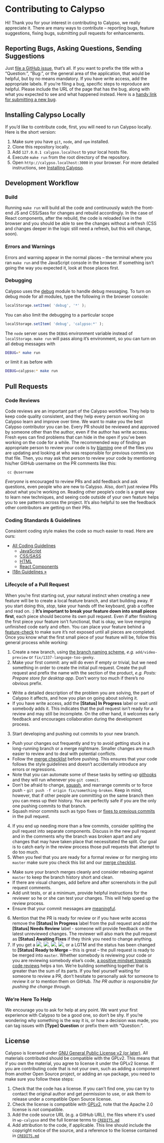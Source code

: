 # Contributing to Calypso
Hi! Thank you for your interest in contributing to Calypso, we really appreciate it.
There are many ways to contribute – reporting bugs, feature suggestions, fixing bugs, submitting pull requests for enhancements.
## Reporting Bugs, Asking Questions, Sending Suggestions
Just [file a GitHub issue](https://github.com/Automattic/wp-calypso/issues/new), that’s all. If you want to prefix the title with a “Question:”, “Bug:”, or the general area of the application, that would be helpful, but by no means mandatory. If you have write access, add the appropriate labels.
If you’re filing a bug, specific steps to reproduce are helpful. Please include the URL of the page that has the bug, along with what you expected to see and what happened instead.
Here is a [handy link for submitting a new bug](https://github.com/Automattic/wp-calypso/issues/new?body=URL%3A%0A%0AWhat+I+expected%3A%0A%0ASteps+to+reproduce%3A%0A%0AWhat+happened+instead%3A&title=Description%20of%20the%20problem).
## Installing Calypso Locally
If you’d like to contribute code, first, you will need to run Calypso locally. Here is the short version:
1.	Make sure you have `git`, `node`, and `npm` installed.
2.	Clone this repository locally.
3.	Add `127.0.0.1 calypso.localhost` to your local hosts file.
4.	Execute `make run` from the root directory of the repository.
5.	Open `http://calypso.localhost:3000` in your browser.
For more detailed instructions, see [Installing Calypso](docs/install.md).
## Development Workflow
### Build
Running `make run` will build all the code and continuously watch the front-end JS and CSS/Sass for changes and rebuild accordingly. In the case of React components, after the rebuild, the code is reloaded live in the browser and you should be able to see the changes without a refresh (CSS and changes deeper in the logic still need a refresh, but this will change, soon).
### Errors and Warnings
Errors and warning appear in the normal places – the terminal where you ran `make run` and the JavaScript console in the browser. If something isn’t going the way you expected it, look at those places first.
### Debugging
Calypso uses the [debug](https://github.com/visionmedia/debug) module to handle debug messaging. To turn on debug mode for all modules, type the following in the browser console:
```js
localStorage.setItem( 'debug', '*' );
```
You can also limit the debugging to a particular scope
```js
localStorage.setItem( 'debug', 'calypso:*' );
```
The `node` server uses the `DEBUG` environment variable instead of `localStorage`. `make run` will pass along it’s environment, so you can turn on all debug messages with
```bash
DEBUG=* make run
```
or limit it as before with
```bash
DEBUG=calypso:* make run
```
## Pull Requests
### Code Reviews
Code reviews are an important part of the Calypso workflow. They help to keep code quality consistent, and they help every person working on Calypso learn and improve over time. We want to make you the best Calypso contributor you can be.
Every PR should be reviewed and approved by someone other than the author, even if the author has write access. Fresh eyes can find problems that can hide in the open if you’ve been working on the code for a while.
The recommended way of finding an appropriate person to review your code is by [blaming](https://help.github.com/articles/using-git-blame-to-trace-changes-in-a-file/) one of the files you are updating and looking at who was responsible for previous commits on that file.
Then, you may ask that person to review your code by mentioning his/her GitHub username on the PR comments like this:
```
 cc @username
```
*Everyone* is encouraged to review PRs and add feedback and ask questions, even people who are new to Calypso. Also, don’t just review PRs about what you’re working on. Reading other people’s code is a great way to learn new techniques, and seeing code outside of your own feature helps you to see patterns across the project. It’s also helpful to see the feedback other contributors are getting on their PRs.
### Coding Standards & Guidelines
Consistent coding style makes the code so much easier to read. Here are ours:
* [All Coding Guidelines](docs/coding-guidelines.md)
	- [JavaScript](docs/coding-guidelines/javascript.md)
	- [CSS/SASS](docs/coding-guidelines/css.md)
	- [HTML](docs/coding-guidelines/html.md)
	- [React Components](docs/components.md)
* [I18n Guidelines »](client/lib/mixins/i18n/README.md)
### Lifecycle of a Pull Request
When you’re first starting out, your natural instinct when creating a new feature will be to create a local feature branch, and start building away. If you start doing this, *stop*, take your hands off the keyboard, grab a coffee and read on. :)
**It’s important to break your feature down into small pieces first**, each piece should become its own pull request. Even if after finishing the first piece your feature isn’t functional, that is okay, we love merging unfinished code early and often. You can place your feature behind a [feature-check](config/README.md#feature-flags) to make sure it’s not exposed until all pieces are completed.
Once you know what the first small piece of your feature will be, follow this general process while working:
1. Create a new branch, using [the branch naming scheme](docs/git-workflow.md#branch-naming-scheme), _e.g._ `add/video-preview` or `fix/1337-language-too-geeky`.
2. Make your first commit: any will do even if empty or trivial, but we need something in order to create the initial pull request. Create the pull request and prefix the name with the section of the product, _e.g._ _Posts: Prepare store for desktop app_. Don’t worry too much if there’s no obvious prefix.
  - Write a detailed description of the problem you are solving, the part of Calypso it affects, and how you plan on going about solving it.
  - If you have write access, add the **<span class="label status-in-progress">[Status] In Progress</span>** label or wait until somebody adds it. This indicates that the pull request isn’t ready for a review and may still be incomplete. On the other hand, it welcomes early feedback and encourages collaboration during the development process.
3. Start developing and pushing out commits to your new branch.
  - Push your changes out frequently and try to avoid getting stuck in a long-running branch or a merge nightmare. Smaller changes are much easier to review and to deal with potential conflicts.
  - Follow the [merge checklist](docs/merge-checklist.md) before pushing. This ensures that your code follows the style guidelines and doesn’t accidentally introduce any errors or regressions.
  - Note that you can automate some of these tasks by setting up [githooks](docs/coding-guidelines/javascript.md#setting-up-githooks) and they will run whenever you `git commit`.
  - Don’t be afraid to change, [squash](http://gitready.com/advanced/2009/02/10/squashing-commits-with-rebase.html), and rearrange commits or to force push - `git push -f origin fix/something-broken`. Keep in mind, however, that if other people are committing on the same branch then you can mess up their history. You are perfectly safe if you are the only one pushing commits to that branch.
  - Squash minor commits such as typo fixes or [fixes to previous commits](http://fle.github.io/git-tip-keep-your-branch-clean-with-fixup-and-autosquash.html) in the pull request.
4. If you end up needing more than a few commits, consider splitting the pull request into separate components. Discuss in the new pull request and in the comments why the branch was broken apart and any changes that may have taken place that necessitated the split. Our goal is to catch early in the review process those pull requests that attempt to do too much.
5. When you feel that you are ready for a formal review or for merging into `master` make sure you check this list and our [merge checklist](docs/merge-checklist.md).
  - Make sure your branch merges cleanly and consider rebasing against `master` to keep the branch history short and clean.
  - If there are visual changes, add before and after screenshots in the pull request comments.
  - Add unit tests, or at a minimum, provide helpful instructions for the reviewer so he or she can test your changes. This will help speed up the review process.
  - Ensure that your commit messages are [meaningful](http://robots.thoughtbot.com/5-useful-tips-for-a-better-commit-message).
6. Mention that the PR is ready for review or if you have write access remove the **<span class="label status-in-progress">[Status] In Progress</span>** label from the pull request and add the **<span class="label status-needs-review">[Status] Needs Review</span>** label - someone will provide feedback on the latest unreviewed changes. The reviewer will also mark the pull request as **<span class="label status-awaiting-fixes">[Status] Awaiting Fixes</span>** if they think you need to change anything.
7. If you get a <img src="https://assets-cdn.github.com/images/icons/emoji/unicode/1f44d.png" class="emoji" />, <img src="https://assets-cdn.github.com/images/icons/emoji/unicode/1f4a5.png" class="emoji" />, <img src="https://assets-cdn.github.com/images/icons/emoji/unicode/1f6a2.png" class="emoji" />, <img src="https://assets-cdn.github.com/images/icons/emoji/shipit.png" class="emoji" />, or a LGTM and the status has been changed to **<span class="label status-ready-to-merge">[Status] Ready to Merge</span>** – this is great – the pull request is ready to be merged into `master`.
Whether somebody is reviewing your code or you are reviewing somebody else’s code, [a positive mindset towards code reviews](https://medium.com/medium-eng/the-code-review-mindset-3280a4af0a89) helps a ton. We’re building something together that is greater than the sum of its parts.
If you feel yourself waiting for someone to review a PR, don’t hesitate to personally ask for someone to review it or to mention them on GitHub. _The PR author is responsible for pushing the change through._
### We’re Here To Help
We encourage you to ask for help at any point. We want your first experience with Calypso to be a good one, so don’t be shy. If you’re wondering why something is the way it is, or how a decision was made, you can tag issues with **<span class="label type-question">[Type] Question</span>** or prefix them with “Question:”.
## License
Calypso is licensed under [GNU General Public License v2 (or later)](./LICENSE.md).
All materials contributed should be compatible with the GPLv2. This means that if you own the material, you agree to license it under the GPLv2 license. If you are contributing code that is not your own, such as adding a component from another Open Source project, or adding an `npm` package, you need to make sure you follow these steps:
1. Check that the code has a license. If you can't find one, you can try to contact the original author and get permission to use, or ask them to release under a compatible Open Source license.
2. Check the license is compatible with [GPLv2](http://www.gnu.org/licenses/license-list.en.html#GPLCompatibleLicenses), note that the Apache 2.0 license is *not* compatible.
3. Add the code source URL (e.g. a GitHub URL), the files where it's used in `wp-calypso` and the full license terms to [`CREDITS.md`](/CREDITS.md)
4. Add attribution to the code, if applicable. This line should include the copyright notice of the source, and a reference to the license contained in [`CREDITS.md`](/CREDITS.md)
